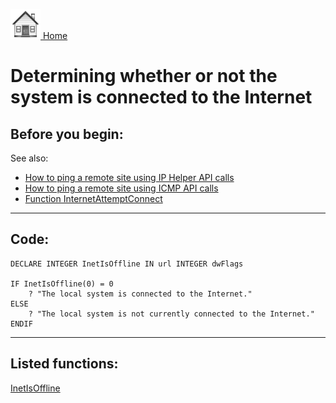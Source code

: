[<img src="../images/home.png"> Home ](https://github.com/VFPX/Win32API)  

# Determining whether or not the system is connected to the Internet

## Before you begin:
See also:

* [How to ping a remote site using IP Helper API calls](sample_382.md)  
* [How to ping a remote site using ICMP API calls](sample_486.md)  
* [Function InternetAttemptConnect](../libraries/wininet/InternetAttemptConnect.md)

  
***  


## Code:
```foxpro  
DECLARE INTEGER InetIsOffline IN url INTEGER dwFlags

IF InetIsOffline(0) = 0
	? "The local system is connected to the Internet."
ELSE
	? "The local system is not currently connected to the Internet."
ENDIF  
```  
***  


## Listed functions:
[InetIsOffline](../libraries/urlmon/InetIsOffline.md)  
